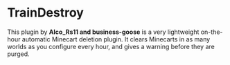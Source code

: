 # **TrainDestroy** #

This plugin by **Alco_Rs11 and business-goose** is a very lightweight on-the-hour automatic Minecart deletion plugin. It clears Minecarts in as many worlds as you configure every hour, and gives a warning before they are purged.